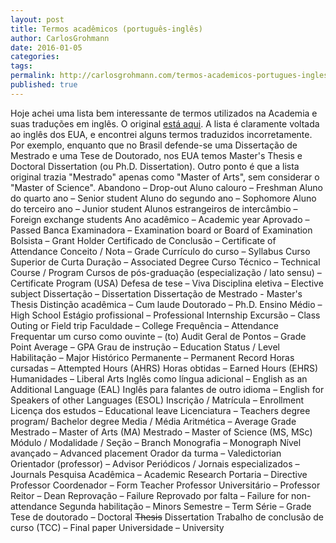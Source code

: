 ```yaml
---
layout: post
title: Termos acadêmicos (português-inglês)
author: CarlosGrohmann
date: 2016-01-05
categories: 
tags: 
permalink: http://carlosgrohmann.com/termos-academicos-portugues-ingles/
published: true
---
```



Hoje achei uma lista bem interessante de termos utilizados na Academia e suas traduções em inglês. O original [está aqui](http://englishatwork.com.br/termos-acadmicos-academic-terms/). A lista é claramente voltada ao inglês dos EUA, e encontrei alguns termos traduzidos incorretamente. Por exemplo, enquanto que no Brasil defende-se uma Dissertação de Mestrado e uma Tese de Doutorado, nos EUA temos Master's Thesis e Doctoral Dissertation (ou Ph.D. Dissertation). Outro ponto é que a lista original trazia "Mestrado" apenas como "Master of Arts", sem considerar o "Master of Science". Abandono – Drop-out Aluno calouro – Freshman Aluno do quarto ano – Senior student Aluno do segundo ano – Sophomore Aluno do terceiro ano – Junior student Alunos estrangeiros de intercâmbio – Foreign exchange students Ano acadêmico – Academic year Aprovado – Passed Banca Examinadora – Examination board or Board of Examination Bolsista – Grant Holder Certificado de Conclusão – Certificate of Attendance Conceito / Nota – Grade Currículo do curso – Syllabus Curso Superior de Curta Duração – Associated Degree Curso Técnico – Technical Course / Program Cursos de pós-graduação (especialização / lato sensu) – Certificate Program (USA) Defesa de tese – Viva Disciplina eletiva – Elective subject Dissertação – Dissertation Dissertação de Mestrado - Master's Thesis Distinção acadêmica – Cum laude Doutorado – Ph.D. Ensino Médio – High School Estágio profissional – Professional Internship Excursão – Class Outing or Field trip Faculdade – College Frequência – Attendance Frequentar um curso como ouvinte – (to) Audit Geral de Pontos – Grade Point Average – GPA Grau de instrução – Education Status / Level Habilitação – Major Histórico Permanente – Permanent Record Horas cursadas – Attempted Hours (AHRS) Horas obtidas – Earned Hours (EHRS) Humanidades – Liberal Arts Inglês como língua adicional – English as an Additional Language (EAL) Inglês para falantes de outro idioma – English for Speakers of other Languages (ESOL) Inscrição / Matrícula – Enrollment Licença dos estudos – Educational leave Licenciatura – Teachers degree program/ Bachelor degree Media / Média Aritmética – Average Grade Mestrado – Master of Arts (MA) Mestrado – Master of Science (MS, MSc) Módulo / Modalidade / Seção – Branch Monografia – Monograph Nível avançado – Advanced placement Orador da turma – Valedictorian Orientador (professor) – Advisor Periódicos / Jornais especializados – Journals Pesquisa Acadêmica – Academic Research Portaria – Directive Professor Coordenador – Form Teacher Professor Universitário – Professor Reitor – Dean Reprovação – Failure Reprovado por falta – Failure for non-attendance Segunda habilitação – Minors Semestre – Term Série – Grade Tese de doutorado – Doctoral <del>Thesis</del> Dissertation Trabalho de conclusão de curso (TCC) – Final paper Universidade – University
